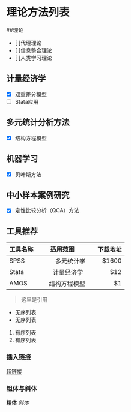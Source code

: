 # 理论方法列表
##理论
- [ ]代理理论
- [ ]信息整合理论
- [ ]人类学习理论

## 计量经济学
- [x] 双重差分模型
- [ ] Stata应用  

## 多元统计分析方法
- [x] 结构方程模型

## 机器学习
- [x] 贝叶斯方法

## 中小样本案例研究
- [x] 定性比较分析（QCA）方法

## 工具推荐
| 工具名称        | 适用范围           | 下载地址  |
| ------------- |:-------------:| -----:|
| SPSS     | 多元统计学 | $1600 |
| Stata      | 计量经济学     |   $12 |
| AMOS | 结构方程模型      |    $1 |

 > 这里是引用
* 无序列表
* 无序列表
1. 有序列表
2. 有序列表
### 插入链接
[超链接](http://fanyi.baidu.com/)
### 粗体与斜体
**粗体**
*斜体*
